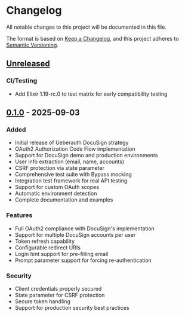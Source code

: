 # Changelog

All notable changes to this project will be documented in this file.

The format is based on [Keep a Changelog](https://keepachangelog.com/en/1.0.0/),
and this project adheres to [Semantic Versioning](https://semver.org/spec/v2.0.0.html).

## [Unreleased]

### CI/Testing

- Add Elixir 1.19-rc.0 to test matrix for early compatibility testing

## [0.1.0] - 2025-09-03

### Added

- Initial release of Ueberauth DocuSign strategy
- OAuth2 Authorization Code Flow implementation
- Support for DocuSign demo and production environments
- User info extraction (email, name, accounts)
- CSRF protection via state parameter
- Comprehensive test suite with Bypass mocking
- Integration test framework for real API testing
- Support for custom OAuth scopes
- Automatic environment detection
- Complete documentation and examples

### Features

- Full OAuth2 compliance with DocuSign's implementation
- Support for multiple DocuSign accounts per user
- Token refresh capability
- Configurable redirect URIs
- Login hint support for pre-filling email
- Prompt parameter support for forcing re-authentication

### Security

- Client credentials properly secured
- State parameter for CSRF protection
- Secure token handling
- Support for production security best practices

[Unreleased]: https://github.com/neilberkman/ueberauth_docusign/compare/v0.1.0...HEAD
[0.1.0]: https://github.com/neilberkman/ueberauth_docusign/releases/tag/v0.1.0
